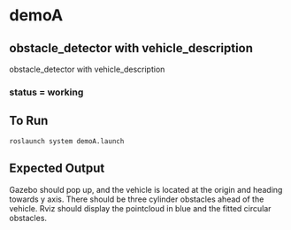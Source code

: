 # demoA

## obstacle_detector with vehicle_description
obstacle_detector with vehicle_description

### status = working

## To Run
```
roslaunch system demoA.launch
```

## Expected Output

Gazebo should pop up, and the vehicle is located at the origin and heading towards y axis. There should be three cylinder obstacles ahead of the vehicle.
Rviz should display the pointcloud in blue and the fitted circular obstacles. 
